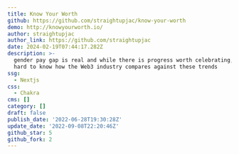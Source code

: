 ```yaml
---
title: Know Your Worth
github: https://github.com/straightupjac/know-your-worth
demo: http://knowyourworth.io/
author: straightupjac
author_link: https://github.com/straightupjac
date: 2024-02-19T07:44:17.282Z
description: >-
  gender pay gap is real and while there is progress worth celebrating, it's
  hard to know how the Web3 industry compares against these trends
ssg:
  - Nextjs
css:
  - Chakra
cms: []
category: []
draft: false
publish_date: '2022-06-28T19:30:28Z'
update_date: '2022-09-08T22:20:46Z'
github_star: 5
github_fork: 2
---
```

